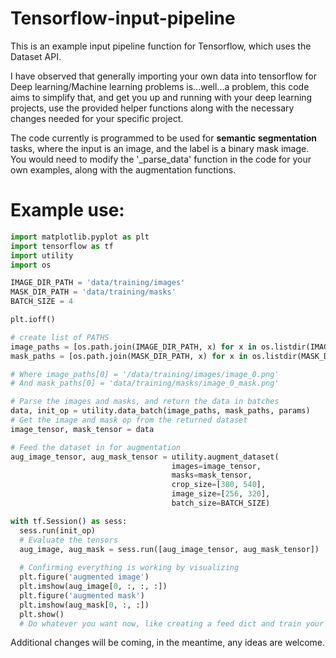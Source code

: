 # Tensorflow-input-pipeline

This is an example input pipeline function for Tensorflow, which uses the Dataset API.

I have observed that generally importing your own data into tensorflow for Deep learning/Machine learning problems is...well...a problem, this code aims to simplify that, and get you up and running with your deep learning projects, use the provided helper functions along with the necessary changes needed for your specific project.

The code currently is programmed to be used for **semantic segmentation** tasks, where the input is an image, and the label is a binary mask image. You would need to modify the '_parse_data' function in the code for your own examples, along with the augmentation functions.

# Example use:

```python 
import matplotlib.pyplot as plt
import tensorflow as tf
import utility
import os

IMAGE_DIR_PATH = 'data/training/images'
MASK_DIR_PATH = 'data/training/masks'
BATCH_SIZE = 4

plt.ioff()

# create list of PATHS
image_paths = [os.path.join(IMAGE_DIR_PATH, x) for x in os.listdir(IMAGE_DIR_PATH) if x.endswith('.png')]
mask_paths = [os.path.join(MASK_DIR_PATH, x) for x in os.listdir(MASK_DIR_PATH) if x.endswith('.png')]

# Where image_paths[0] = '/data/training/images/image_0.png' 
# And mask_paths[0] = 'data/training/masks/image_0_mask.png'

# Parse the images and masks, and return the data in batches
data, init_op = utility.data_batch(image_paths, mask_paths, params)
# Get the image and mask op from the returned dataset
image_tensor, mask_tensor = data

# Feed the dataset in for augmentation
aug_image_tensor, aug_mask_tensor = utility.augment_dataset(
                                    images=image_tensor,
                                    masks=mask_tensor,
                                    crop_size=[380, 540],
                                    image_size=[256, 320],
                                    batch_size=BATCH_SIZE)

with tf.Session() as sess:
  sess.run(init_op)
  # Evaluate the tensors
  aug_image, aug_mask = sess.run([aug_image_tensor, aug_mask_tensor])
                                 
  # Confirming everything is working by visualizing
  plt.figure('augmented image')
  plt.imshow(aug_image[0, :, :, :])
  plt.figure('augmented mask')
  plt.imshow(aug_mask[0, :, :])
  plt.show()
  # Do whatever you want now, like creating a feed dict and train your models

```
Additional changes will be coming, in the meantime, any ideas are welcome.
